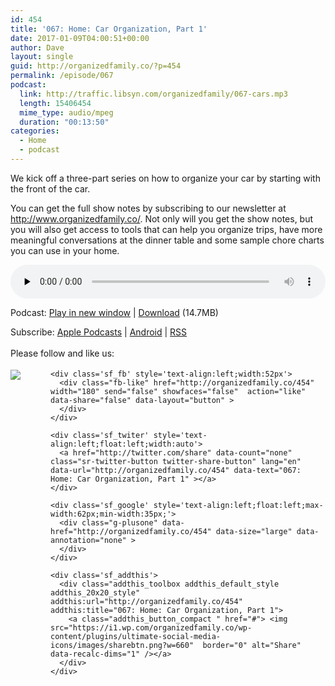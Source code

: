 ```yaml
---
id: 454
title: '067: Home: Car Organization, Part 1'
date: 2017-01-09T04:00:51+00:00
author: Dave
layout: single
guid: http://organizedfamily.co/?p=454
permalink: /episode/067
podcast:
  link: http://traffic.libsyn.com/organizedfamily/067-cars.mp3
  length: 15406454
  mime_type: audio/mpeg
  duration: "00:13:50"
categories:
  - Home
  - podcast
---
```

We kick off a three-part series on how to organize your car by starting with the front of the car.

You can get the full show notes by subscribing to our newsletter at <http://www.organizedfamily.co/>. Not only will you get the show notes, but you will also get access to tools that can help you organize trips, have more meaningful conversations at the dinner table and some sample chore charts you can use in your home.

<div class="powerpress_player" id="powerpress_player_5388">
  <audio class="wp-audio-shortcode" id="audio-454-68" preload="none" style="width: 100%;" controls="controls"><source type="audio/mpeg" src="http://traffic.libsyn.com/organizedfamily/067-cars.mp3?_=68" /><a href="http://traffic.libsyn.com/organizedfamily/067-cars.mp3">http://traffic.libsyn.com/organizedfamily/067-cars.mp3</a></audio>
</div>

<p class="powerpress_links powerpress_links_mp3">
  Podcast: <a href="http://traffic.libsyn.com/organizedfamily/067-cars.mp3" class="powerpress_link_pinw" target="_blank" title="Play in new window" onclick="return powerpress_pinw('http://organizedfamily.co/?powerpress_pinw=454-podcast');" rel="nofollow">Play in new window</a> | <a href="http://traffic.libsyn.com/organizedfamily/067-cars.mp3" class="powerpress_link_d" title="Download" rel="nofollow" download="067-cars.mp3">Download</a> (14.7MB)
</p>

<p class="powerpress_links powerpress_subscribe_links">
  Subscribe: <a href="https://itunes.apple.com/us/podcast/organized-family/id1047979605?mt=2&ls=1#episodeGuid=http%3A%2F%2Forganizedfamily.co%2F%3Fp%3D454" class="powerpress_link_subscribe powerpress_link_subscribe_itunes" title="Subscribe on Apple Podcasts" rel="nofollow">Apple Podcasts</a> | <a href="http://subscribeonandroid.com/organizedfamily.co/feed/podcast" class="powerpress_link_subscribe powerpress_link_subscribe_android" title="Subscribe on Android" rel="nofollow">Android</a> | <a href="http://organizedfamily.co/feed/podcast" class="powerpress_link_subscribe powerpress_link_subscribe_rss" title="Subscribe via RSS" rel="nofollow">RSS</a>
</p>

<div class='sfsi_Sicons' style='width: 100%; display: inline-block; vertical-align: middle; text-align:left'>
  <div style='margin:0px 8px 0px 0px; line-height: 24px'>
    <span>Please follow and like us:</span>
  </div>
  
  <div class='sfsi_socialwpr'>
    <div class='sf_subscrbe' style='text-align:left;float:left;width:64px'>
      <a href="http://www.specificfeeds.com/widget/emailsubscribe/MTc5ODgx/OA==/" target="_blank"><img src="https://i2.wp.com/organizedfamily.co/wp-content/plugins/ultimate-social-media-icons/images/follow_subscribe.png?w=660" data-recalc-dims="1" /></a>
    </div>
    
    <div class='sf_fb' style='text-align:left;width:52px'>
      <div class="fb-like" href="http://organizedfamily.co/454" width="180" send="false" showfaces="false"  action="like" data-share="false" data-layout="button" >
      </div>
    </div>
    
    <div class='sf_twiter' style='text-align:left;float:left;width:auto'>
      <a href="http://twitter.com/share" data-count="none" class="sr-twitter-button twitter-share-button" lang="en" data-url="http://organizedfamily.co/454" data-text="067: Home: Car Organization, Part 1" ></a>
    </div>
    
    <div class='sf_google' style='text-align:left;float:left;max-width:62px;min-width:35px;'>
      <div class="g-plusone" data-href="http://organizedfamily.co/454" data-size="large" data-annotation="none" >
      </div>
    </div>
    
    <div class='sf_addthis'>
      <div class="addthis_toolbox addthis_default_style addthis_20x20_style" addthis:url="http://organizedfamily.co/454" addthis:title="067: Home: Car Organization, Part 1">
        <a class="addthis_button_compact " href="#"> <img src="https://i1.wp.com/organizedfamily.co/wp-content/plugins/ultimate-social-media-icons/images/sharebtn.png?w=660"  border="0" alt="Share" data-recalc-dims="1" /></a>
      </div>
    </div>
  </div>
</div>